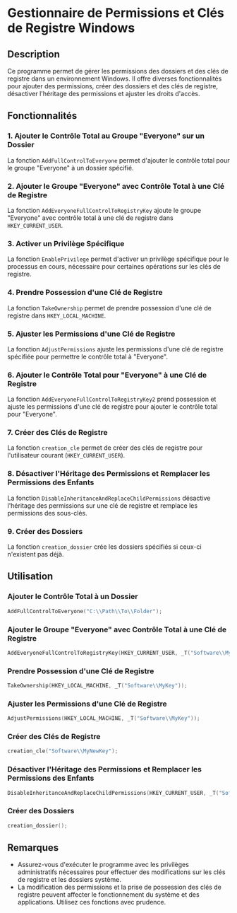 # Gestionnaire de Permissions et Clés de Registre Windows

## Description

Ce programme permet de gérer les permissions des dossiers et des clés de registre dans un environnement Windows. Il offre diverses fonctionnalités pour ajouter des permissions, créer des dossiers et des clés de registre, désactiver l'héritage des permissions et ajuster les droits d'accès.

## Fonctionnalités

### 1. Ajouter le Contrôle Total au Groupe "Everyone" sur un Dossier

La fonction `AddFullControlToEveryone` permet d'ajouter le contrôle total pour le groupe "Everyone" à un dossier spécifié.

### 2. Ajouter le Groupe "Everyone" avec Contrôle Total à une Clé de Registre

La fonction `AddEveryoneFullControlToRegistryKey` ajoute le groupe "Everyone" avec contrôle total à une clé de registre dans `HKEY_CURRENT_USER`.

### 3. Activer un Privilège Spécifique

La fonction `EnablePrivilege` permet d'activer un privilège spécifique pour le processus en cours, nécessaire pour certaines opérations sur les clés de registre.

### 4. Prendre Possession d'une Clé de Registre

La fonction `TakeOwnership` permet de prendre possession d'une clé de registre dans `HKEY_LOCAL_MACHINE`.

### 5. Ajuster les Permissions d'une Clé de Registre

La fonction `AdjustPermissions` ajuste les permissions d'une clé de registre spécifiée pour permettre le contrôle total à "Everyone".

### 6. Ajouter le Contrôle Total pour "Everyone" à une Clé de Registre

La fonction `AddEveryoneFullControlToRegistryKey2` prend possession et ajuste les permissions d'une clé de registre pour ajouter le contrôle total pour "Everyone".

### 7. Créer des Clés de Registre

La fonction `creation_cle` permet de créer des clés de registre pour l'utilisateur courant (`HKEY_CURRENT_USER`).

### 8. Désactiver l'Héritage des Permissions et Remplacer les Permissions des Enfants

La fonction `DisableInheritanceAndReplaceChildPermissions` désactive l'héritage des permissions sur une clé de registre et remplace les permissions des sous-clés.

### 9. Créer des Dossiers

La fonction `creation_dossier` crée les dossiers spécifiés si ceux-ci n'existent pas déjà.

## Utilisation

### Ajouter le Contrôle Total à un Dossier

```cpp
AddFullControlToEveryone("C:\\Path\\To\\Folder");
```

### Ajouter le Groupe "Everyone" avec Contrôle Total à une Clé de Registre

```cpp
AddEveryoneFullControlToRegistryKey(HKEY_CURRENT_USER, _T("Software\\MyKey"));
```

### Prendre Possession d'une Clé de Registre

```cpp
TakeOwnership(HKEY_LOCAL_MACHINE, _T("Software\\MyKey"));
```

### Ajuster les Permissions d'une Clé de Registre

```cpp
AdjustPermissions(HKEY_LOCAL_MACHINE, _T("Software\\MyKey"));
```

### Créer des Clés de Registre

```cpp
creation_cle("Software\\MyNewKey");
```

### Désactiver l'Héritage des Permissions et Remplacer les Permissions des Enfants

```cpp
DisableInheritanceAndReplaceChildPermissions(HKEY_CURRENT_USER, _T("Software\\MyKey"));
```

### Créer des Dossiers

```cpp
creation_dossier();
```

## Remarques

- Assurez-vous d'exécuter le programme avec les privilèges administratifs nécessaires pour effectuer des modifications sur les clés de registre et les dossiers système.
- La modification des permissions et la prise de possession des clés de registre peuvent affecter le fonctionnement du système et des applications. Utilisez ces fonctions avec prudence.
